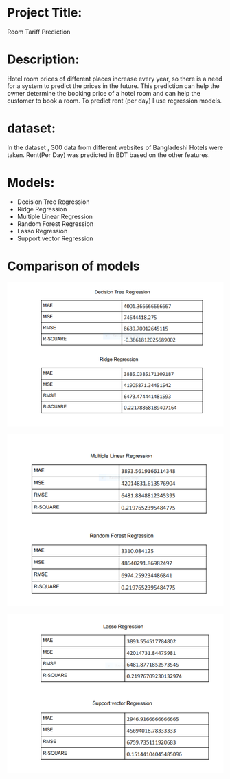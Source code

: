 # Project Title:
Room Tariff Prediction
# Description:
Hotel room prices of different places increase every year, so there is a
need for a system to predict the prices in the future. This prediction can
help the owner determine the booking price of a hotel room and can help
the customer to book a room.
To predict rent (per day) I use regression models. 
# dataset:
In the dataset , 300 data from different websites of Bangladeshi Hotels were taken. Rent(Per Day) was predicted in BDT based
on the other features.
# Models:
* Decision Tree Regression 
* Ridge Regression 
* Multiple Linear Regression 
* Random Forest Regression 
* Lasso Regression 
* Support vector Regression

# Comparison of models
![Comparison of models](Comparison/Comparison1.PNG)

![Comparison of models](Comparison/Comparison2.PNG)

![Comparison of models](Comparison/Comparison3.PNG)
